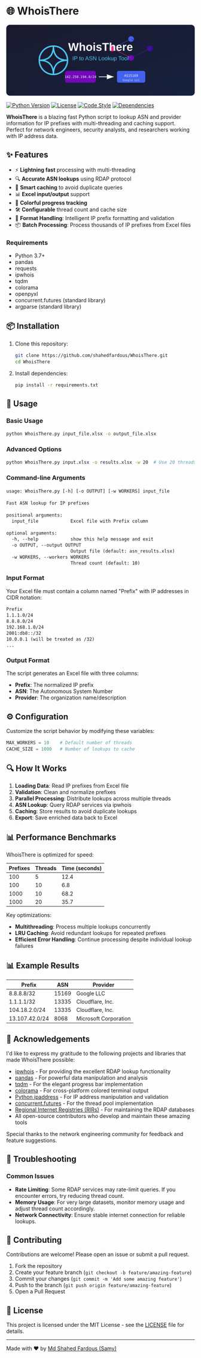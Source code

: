 # 🌐 WhoisThere

![WhoisThere Banner](https://raw.githubusercontent.com/shahedfardous/WhoisThere/main/assets/banner.svg)

[![Python Version](https://img.shields.io/badge/python-3.7%2B-blue)](https://www.python.org/)
[![License](https://img.shields.io/badge/license-MIT-green)](LICENSE)
[![Code Style](https://img.shields.io/badge/code%20style-black-000000.svg)](https://github.com/psf/black)
[![Dependencies](https://img.shields.io/badge/dependencies-up%20to%20date-brightgreen.svg)](https://github.com/shahedfardous/WhoisThere/blob/master/requirements.txt)

**WhoisThere** is a blazing fast Python script to lookup ASN and provider information for IP prefixes with multi-threading and caching support. Perfect for network engineers, security analysts, and researchers working with IP address data.

## ✨ Features

- ⚡ **Lightning fast** processing with multi-threading
- 🔍 **Accurate ASN lookups** using RDAP protocol
- 💾 **Smart caching** to avoid duplicate queries
- 📊 **Excel input/output** support
- 🎨 **Colorful progress tracking**
- 🛠 **Configurable** thread count and cache size
- 🧩 **Format Handling**: Intelligent IP prefix formatting and validation
- 📦 **Batch Processing**: Process thousands of IP prefixes from Excel files


### Requirements

- Python 3.7+
- pandas
- requests
- ipwhois
- tqdm
- colorama
- openpyxl
- concurrent.futures (standard library)
- argparse (standard library)

## 📦 Installation

1. Clone this repository:
   ```bash
   git clone https://github.com/shahedfardous/WhoisThere.git
   cd WhoisThere
   ```

2. Install dependencies:
   ```bash
   pip install -r requirements.txt
   ```

## 🚀 Usage

### Basic Usage

```bash
python WhoisThere.py input_file.xlsx -o output_file.xlsx
```

### Advanced Options

```bash
python WhoisThere.py input.xlsx -o results.xlsx -w 20  # Use 20 threads
```

### Command-line Arguments

```
usage: WhoisThere.py [-h] [-o OUTPUT] [-w WORKERS] input_file

Fast ASN lookup for IP prefixes

positional arguments:
  input_file            Excel file with Prefix column

optional arguments:
  -h, --help            show this help message and exit
  -o OUTPUT, --output OUTPUT
                        Output file (default: asn_results.xlsx)
  -w WORKERS, --workers WORKERS
                        Thread count (default: 10)
```

### Input Format

Your Excel file must contain a column named "Prefix" with IP addresses in CIDR notation:
```
Prefix
1.1.1.0/24
8.8.8.0/24
192.168.1.0/24
2001:db8::/32
10.0.0.1 (will be treated as /32)
...
```

### Output Format

The script generates an Excel file with three columns:
- **Prefix**: The normalized IP prefix
- **ASN**: The Autonomous System Number
- **Provider**: The organization name/description

## ⚙️ Configuration

Customize the script behavior by modifying these variables:
```python
MAX_WORKERS = 10    # Default number of threads
CACHE_SIZE = 1000   # Number of lookups to cache
```

## 🔍 How It Works


1. **Loading Data**: Read IP prefixes from Excel file
2. **Validation**: Clean and normalize prefixes
3. **Parallel Processing**: Distribute lookups across multiple threads
4. **ASN Lookup**: Query RDAP services via ipwhois
5. **Caching**: Store results to avoid duplicate lookups
6. **Export**: Save enriched data back to Excel

## 📊 Performance Benchmarks

WhoisThere is optimized for speed:

| Prefixes | Threads | Time (seconds) |
|----------|---------|---------------|
| 100      | 5       | 12.4          |
| 100      | 10      | 6.8           |
| 1000     | 10      | 68.2          |
| 1000     | 20      | 35.7          |

Key optimizations:
- **Multithreading**: Process multiple lookups concurrently
- **LRU Caching**: Avoid redundant lookups for repeated prefixes
- **Efficient Error Handling**: Continue processing despite individual lookup failures

## 📊 Example Results

| Prefix          | ASN    | Provider                           |
|-----------------|--------|-----------------------------------|
| 8.8.8.8/32      | 15169  | Google LLC                        |
| 1.1.1.1/32      | 13335  | Cloudflare, Inc.                  |
| 104.18.2.0/24   | 13335  | Cloudflare, Inc.                  |
| 13.107.42.0/24  | 8068   | Microsoft Corporation             |

## 🙏 Acknowledgements

I'd like to express my gratitude to the following projects and libraries that made WhoisThere possible:

- [ipwhois](https://github.com/secynic/ipwhois) - For providing the excellent RDAP lookup functionality
- [pandas](https://pandas.pydata.org/) - For powerful data manipulation and analysis
- [tqdm](https://github.com/tqdm/tqdm) - For the elegant progress bar implementation
- [colorama](https://github.com/tartley/colorama) - For cross-platform colored terminal output
- [Python ipaddress](https://docs.python.org/3/library/ipaddress.html) - For IP address manipulation and validation
- [concurrent.futures](https://docs.python.org/3/library/concurrent.futures.html) - For the thread pool implementation
- [Regional Internet Registries (RIRs)](https://www.nro.net/about/rirs/) - For maintaining the RDAP databases
- All open-source contributors who develop and maintain these amazing tools

Special thanks to the network engineering community for feedback and feature suggestions.

## 🔧 Troubleshooting

### Common Issues

- **Rate Limiting**: Some RDAP services may rate-limit queries. If you encounter errors, try reducing thread count.
- **Memory Usage**: For very large datasets, monitor memory usage and adjust thread count accordingly.
- **Network Connectivity**: Ensure stable internet connection for reliable lookups.

## 🤝 Contributing

Contributions are welcome! Please open an issue or submit a pull request.

1. Fork the repository
2. Create your feature branch (`git checkout -b feature/amazing-feature`)
3. Commit your changes (`git commit -m 'Add some amazing feature'`)
4. Push to the branch (`git push origin feature/amazing-feature`)
5. Open a Pull Request

## 📝 License

This project is licensed under the MIT License - see the [LICENSE](LICENSE) file for details.

---

Made with ❤️ by <a href="https://github.com/shahedfardous">Md Shahed Fardous (Samy)</a>